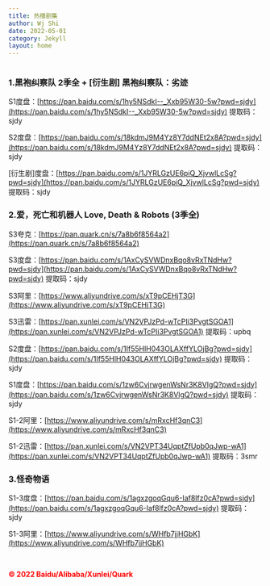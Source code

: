 ```yaml
---
title: 热播剧集
author: Wj Shi
date: 2022-05-01
category: Jekyll
layout: home
---
```






<img src="https://www.nextstepone.ltd/mff/images/homelander.jpg" alt="" referrerpolicy="no-referrer">



### 1.**黑袍纠察队**  2季全  + [衍生剧] 黑袍纠察队：劣迹

S1度盘：[https://pan.baidu.com/s/1hy5NSdkI--_Xxb95W30-5w?pwd=sjdy](https://pan.baidu.com/s/1hy5NSdkI--_Xxb95W30-5w?pwd=sjdy)     提取码：sjdy 

S2度盘：[https://pan.baidu.com/s/18kdmJ9M4Yz8Y7ddNEt2x8A?pwd=sjdy](https://pan.baidu.com/s/18kdmJ9M4Yz8Y7ddNEt2x8A?pwd=sjdy)   提取码：sjdy 

[衍生剧]度盘：[https://pan.baidu.com/s/1JYRLGzUE6piQ_XjvwlLcSg?pwd=sjdy](https://pan.baidu.com/s/1JYRLGzUE6piQ_XjvwlLcSg?pwd=sjdy)  提取码：sjdy 

### 2.**爱，死亡和机器人** Love, Death & Robots (3季全)

S3夸克：[https://pan.quark.cn/s/7a8b6f8564a2](https://pan.quark.cn/s/7a8b6f8564a2)﻿

S3度盘：[https://pan.baidu.com/s/1AxCySVWDnxBqo8vRxTNdHw?pwd=sjdy](https://pan.baidu.com/s/1AxCySVWDnxBqo8vRxTNdHw?pwd=sjdy) ﻿  提取码：sjdy 

S3阿里：[https://www.aliyundrive.com/s/xT9pCEHjT3G](https://www.aliyundrive.com/s/xT9pCEHjT3G)﻿

S3迅雷：[https://pan.xunlei.com/s/VN2VPJzPd-wTcPIi3PvgtSGOA1](https://pan.xunlei.com/s/VN2VPJzPd-wTcPIi3PvgtSGOA1)﻿  提取码：upbq

S2度盘：[https://pan.baidu.com/s/1If55HlH043OLAXffYLOjBg?pwd=sjdy](https://pan.baidu.com/s/1If55HlH043OLAXffYLOjBg?pwd=sjdy) ﻿ 提取码：sjdy 

S1度盘：[https://pan.baidu.com/s/1zw6CvjrwgenWsNr3K8VlgQ?pwd=sjdy](https://pan.baidu.com/s/1zw6CvjrwgenWsNr3K8VlgQ?pwd=sjdy) ﻿ 提取码：sjdy 

S1-2阿里：[https://www.aliyundrive.com/s/mRxcHf3qnC3](https://www.aliyundrive.com/s/mRxcHf3qnC3)﻿

S1-2迅雷：[https://pan.xunlei.com/s/VN2VPT34UqptZfUpb0qJwp-wA1](https://pan.xunlei.com/s/VN2VPT34UqptZfUpb0qJwp-wA1)﻿ 提取码：3smr

### 3.**怪奇物语**

S1-3度盘：[https://pan.baidu.com/s/1agxzgoqGqu6-Iaf8lfz0cA?pwd=sjdy](https://pan.baidu.com/s/1agxzgoqGqu6-Iaf8lfz0cA?pwd=sjdy)  提取码：sjdy 

S1-3阿里：[https://www.aliyundrive.com/s/WHfb7jjHGbK](https://www.aliyundrive.com/s/WHfb7jjHGbK)

<br >

**<font color='red'>©  2022 Baidu/Alibaba/Xunlei/Quark </font>**

